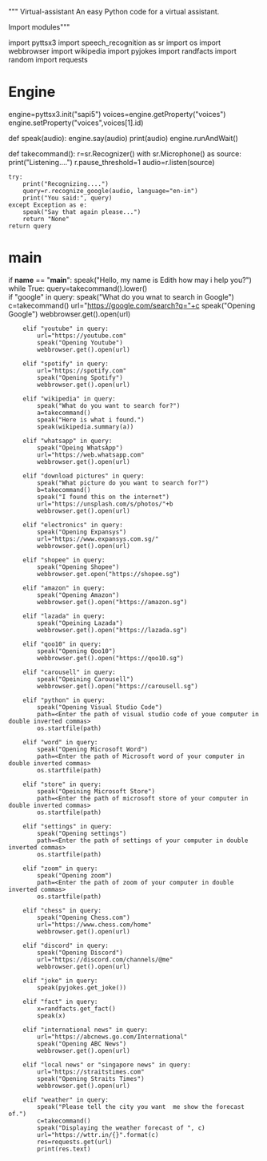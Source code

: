 """ Virtual-assistant
An easy Python code for a virtual assistant.

Import modules"""

import pyttsx3
import speech_recognition as sr
import os
import webbrowser
import wikipedia
import pyjokes
import randfacts
import random
import requests 

# Engine

engine=pyttsx3.init("sapi5")
voices=engine.getProperty("voices")
engine.setProperty("voices",voices[1].id)

def speak(audio):
    engine.say(audio)
    print(audio)
    engine.runAndWait()

def takecommand():
    r=sr.Recognizer()
    with sr.Microphone() as source:
        print("Listening....")
        r.pause_threshold=1
        audio=r.listen(source)
    
    try:
        print("Recognizing....")
        query=r.recognize_google(audio, language="en-in")
        print("You said:", query)
    except Exception as e:
        speak("Say that again please...")
        return "None"
    return query

# main

if __name__ == "__main__":
    speak("Hello, my name is Edith how may i help you?")
    while True:
        query=takecommand().lower()     
        if "google" in query:
            speak("What do you wnat to search in Google")
            c=takecommand()
            url="https://google.com/search?q="+c
            speak("Opening Google")
            webbrowser.get().open(url)

        elif "youtube" in query:
            url="https://youtube.com"
            speak("Opening Youtube")
            webbrowser.get().open(url)

        elif "spotify" in query:
            url="https://spotify.com"
            speak("Opening Spotify")
            webbrowser.get().open(url)

        elif "wikipedia" in query:
            speak("What do you want to search for?")
            a=takecommand()
            speak("Here is what i found.")
            speak(wikipedia.summary(a))
                
        elif "whatsapp" in query:
            speak("Opeing WhatsApp")
            url="https://web.whatsapp.com"
            webbrowser.get().open(url)

        elif "download pictures" in query:
            speak("What picture do you want to search for?")
            b=takecommand()
            speak("I found this on the internet")
            url="https://unsplash.com/s/photos/"+b
            webbrowser.get().open(url)
                
        elif "electronics" in query:
            speak("Opening Expansys")
            url="https://www.expansys.com.sg/"
            webbrowser.get().open(url)

        elif "shopee" in query:
            speak("Opening Shopee")
            webbrowser.get.open("https://shopee.sg")

        elif "amazon" in query:
            speak("Opening Amazon")
            webbrowser.get().open("https://amazon.sg")
        
        elif "lazada" in query:
            speak("Opeining Lazada")
            webbrowser.get().open("https://lazada.sg")
        
        elif "qoo10" in query:
            speak("Opening Qoo10")
            webbrowser.get().open("https://qoo10.sg")
        
        elif "carousell" in query:
            speak("Opeining Carousell")
            webbrowser.get().open("https://carousell.sg")
               
        elif "python" in query:
            speak("Opening Visual Studio Code")
            path=<Enter the path of visual studio code of youe computer in double inverted commas>
            os.startfile(path)
        
        elif "word" in query:
            speak("Opening Microsoft Word")
            path=<Enter the path of Microsoft word of your computer in double inverted commas>
            os.startfile(path)
        
        elif "store" in query:
            speak("Opeining Microsoft Store")
            path=<Enter the path of microsoft store of your computer in double inverted commas>
            os.startfile(path)

        elif "settings" in query:
            speak("Opening settings")
            path=<Enter the path of settings of your computer in double inverted commas>
            os.startfile(path)
        
        elif "zoom" in query:
            speak("Opening zoom")
            path=<Enter the path of zoom of your computer in double inverted commas>
            os.startfile(path)
        
        elif "chess" in query:
            speak("Opening Chess.com")
            url="https://www.chess.com/home"
            webbrowser.get().open(url)
        
        elif "discord" in query:
            speak("Opening Discord")
            url="https://discord.com/channels/@me"
            webbrowser.get().open(url)
        
        elif "joke" in query:
            speak(pyjokes.get_joke())
        
        elif "fact" in query:
            x=randfacts.get_fact()
            speak(x)

        elif "international news" in query:
            url="https://abcnews.go.com/International"
            speak("Opening ABC News")
            webbrowser.get().open(url)
        
        elif "local news" or "singapore news" in query:
            url="https://straitstimes.com"
            speak("Opening Straits Times")
            webbrowser.get().open(url)
        
        elif "weather" in query:
            speak("Please tell the city you want  me show the forecast of.")
            c=takecommand()
            speak("Displaying the weather forecast of ", c)
            url="https://wttr.in/{}".format(c)
            res=requests.get(url)
            print(res.text)
